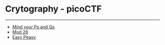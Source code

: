 # Crytography - picoCTF

------------

- [Mind your Ps and Qs](./MindyourPsandQs/README.md)
- [Mod 26](./Mod26/README.md)
- [Easy Peasy](./EasyPeasy/README.md)
